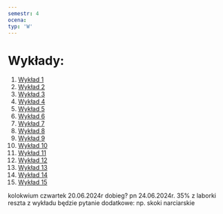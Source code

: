 ```yaml
---
semestr: 4
ocena: 
typ: 'W'
---
```


# Wykłady:
1. [Wykład 1](/Notatki/Semestr%204/Podstawy%20techniki%20mikroprocesorowej%201/Wyk%C5%82ady/Wyk%C5%82ad%201/Wyk%C5%82ad%201.md)
2. [Wykład 2](/Notatki/Semestr%204/Podstawy%20techniki%20mikroprocesorowej%201/Wyk%C5%82ady/Wyk%C5%82ad%202/Wyk%C5%82ad%202.md)
3. [Wykład 3](/Notatki/Semestr%204/Podstawy%20techniki%20mikroprocesorowej%201/Wyk%C5%82ady/Wyk%C5%82ad%203/Wyk%C5%82ad%203.md)
4. [Wykład 4](/Notatki/Semestr%204/Podstawy%20techniki%20mikroprocesorowej%201/Wyk%C5%82ady/Wyk%C5%82ad%204/Wyk%C5%82ad%204.md)
5. [Wykład 5](/Notatki/Semestr%204/Podstawy%20techniki%20mikroprocesorowej%201/Wyk%C5%82ady/Wyk%C5%82ad%205/Wyk%C5%82ad%205.md)
6. [Wykład 6](/Notatki/Semestr%204/Podstawy%20techniki%20mikroprocesorowej%201/Wyk%C5%82ady/Wyk%C5%82ad%206/Wyk%C5%82ad%206.md)
7. [Wykład 7](/Notatki/Semestr%204/Podstawy%20techniki%20mikroprocesorowej%201/Wyk%C5%82ady/Wyk%C5%82ad%207/Wyk%C5%82ad%207.md)
8. [Wykład 8](/Notatki/Semestr%204/Podstawy%20techniki%20mikroprocesorowej%201/Wyk%C5%82ady/Wyk%C5%82ad%208/Wyk%C5%82ad%208.md)
9. [Wykład 9](/Notatki/Semestr%204/Podstawy%20techniki%20mikroprocesorowej%201/Wyk%C5%82ady/Wyk%C5%82ad%209/Wyk%C5%82ad%209.md)
10. [Wykład 10](/Notatki/Semestr%204/Podstawy%20techniki%20mikroprocesorowej%201/Wyk%C5%82ady/Wyk%C5%82ad%2010/Wyk%C5%82ad%2010.md)
11. [Wykład 11](/Notatki/Semestr%204/Podstawy%20techniki%20mikroprocesorowej%201/Wyk%C5%82ady/Wyk%C5%82ad%2011/Wyk%C5%82ad%2011.md)
12. [Wykład 12](/Notatki/Semestr%204/Podstawy%20techniki%20mikroprocesorowej%201/Wyk%C5%82ady/Wyk%C5%82ad%2012/Wyk%C5%82ad%2012.md)
13. [Wykład 13](/Notatki/Semestr%204/Podstawy%20techniki%20mikroprocesorowej%201/Wyk%C5%82ady/Wyk%C5%82ad%2013/Wyk%C5%82ad%2013.md)
14. [Wykład 14](/Notatki/Semestr%204/Podstawy%20techniki%20mikroprocesorowej%201/Wyk%C5%82ady/Wyk%C5%82ad%2014/Wyk%C5%82ad%2014.md)
15. [Wykład 15](/Notatki/Semestr%204/Podstawy%20techniki%20mikroprocesorowej%201/Wyk%C5%82ady/Wyk%C5%82ad%2015/Wyk%C5%82ad%2015.md)




kolokwium czwartek 20.06.2024r
dobieg? pn 24.06.2024r.
35% z laborki reszta z wykładu
będzie pytanie dodatkowe: np. skoki narciarskie

